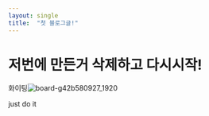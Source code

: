 ```yaml
---
layout: single
title:  "첫 블로그글!"
---
```


# 저번에 만든거 삭제하고 다시시작! 





화이팅![board-g42b580927_1920](C:\kang-github-blog\kangkkaem.github.io\kangkkaem.github.io\images\2021-11-24-first\board-g42b580927_1920.jpg)

just do it

